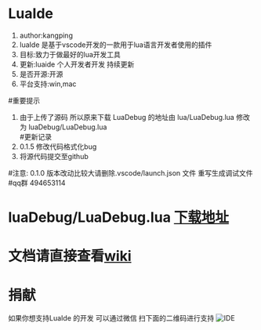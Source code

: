 
# LuaIde 
1. author:kangping  
1. luaIde 是基于vscode开发的一款用于lua语言开发者使用的插件  
1. 目标:致力于做最好的lua开发工具  
1. 更新:luaide 个人开发者开发 持续更新  
1. 是否开源:开源
1. 平台支持:win,mac  

#重要提示
1. 由于上传了源码 所以原来下载 LuaDebug 的地址由 lua/LuaDebug.lua 修改为 luaDebug/LuaDebug.lua  
#更新记录
1. 0.1.5 修改代码格式化bug   
1. 将源代码提交至github 


#注意: 0.1.0 版本改动比较大请删除.vscode/launch.json 文件 重写生成调试文件  
#qq群 494653114
# luaDebug/LuaDebug.lua [下载地址](https://github.com/k0204/LuaIde) 
# 文档请直接查看[wiki](https://github.com/k0204/LuaIde/wiki) 

# 捐献      
如果你想支持LuaIde 的开发 可以通过微信 扫下面的二维码进行支持
![IDE](https://coding.net/u/k0204/p/imgres/git/raw/master/money.png)
